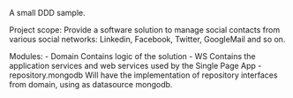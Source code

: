 A small DDD sample.

Project scope: Provide a software solution to manage social contacts from various social networks: Linkedin,
Facebook, Twitter, GoogleMail and so on.

Modules: - Domain
 Contains logic of the solution
         - WS
 Contains the application services and web services used by the Single Page App
         - repository.mongodb
 Will have the implementation of repository interfaces from domain, using as datasource mongodb.